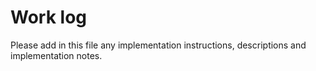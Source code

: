 # Work log

Please add in this file any implementation instructions, descriptions and implementation notes.
